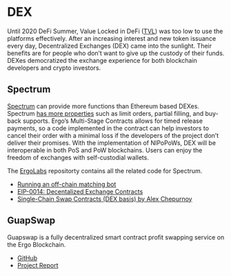 # DEX

Until 2020 DeFi Summer, Value Locked in DeFi ([TVL](https://medium.com/coinmonks/google-sheets-analytics-total-value-locked-in-defi-33b926c18a9f)) was too low to use the platforms effectively. After an increasing interest and new token issuance every day, Decentralized Exchanges (DEX) came into the sunlight. Their benefits are for people who don’t want to give up the custody of their funds. DEXes democratized the exchange experience for both blockchain developers and crypto investors. 

## Spectrum
[Spectrum](https://spectrum.fi) can provide more functions than Ethereum based DEXes. Spectrum [has more properties](https://ergoplatform.org/en/blog/2021-04-06-ergodex-model-amm-and-order-book-type-exchange/) such as limit orders, partial filling, and buy-back supports. Ergo’s Multi-Stage Contracts allows for timed release payments, so a code implemented in the contract can help investors to cancel their order with a minimal loss if the developers of the project don’t deliver their promises. With the implementation of NIPoPoWs, DEX will be interoperable in both PoS and PoW blockchains. Users can enjoy the freedom of exchanges with self-custodial wallets.



The [ErgoLabs](https://github.com/ergolabs) repositorty contains all the related code for Spectrum. 

- [Running an off-chain matching bot](https://github.com/ergolabs/ergo-dex-backend#building--running-the-off-chain-services)
- [EIP-0014: Decentalized Exchange Contracts](https://github.com/ergoplatform/eips/pull/27)
- [Single-Chain Swap Contracts (DEX basis) by Alex Chepurnoy](https://www.youtube.com/watch)

## GuapSwap

Guapswap is a fully decentralized smart contract profit swapping service on the Ergo Blockchain.

- [GitHub](https://github.com/GuapSwap)
- [Project Report](/docs/events/pdf/GuapSwap_-_ErgoHack3_Project_Report.pdf)
  
